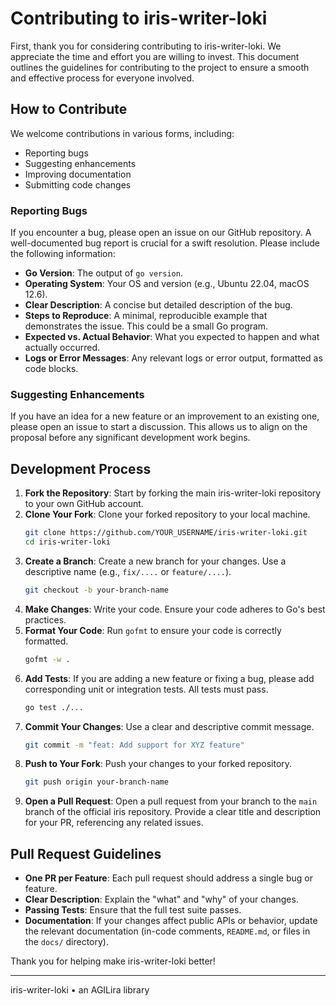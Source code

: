 # Contributing to iris-writer-loki

First, thank you for considering contributing to iris-writer-loki. We appreciate the time and effort you are willing to invest. This document outlines the guidelines for contributing to the project to ensure a smooth and effective process for everyone involved.

## How to Contribute

We welcome contributions in various forms, including:
- Reporting bugs
- Suggesting enhancements
- Improving documentation
- Submitting code changes

### Reporting Bugs

If you encounter a bug, please open an issue on our GitHub repository. A well-documented bug report is crucial for a swift resolution. Please include the following information:

- **Go Version**: The output of `go version`.
- **Operating System**: Your OS and version (e.g., Ubuntu 22.04, macOS 12.6).
- **Clear Description**: A concise but detailed description of the bug.
- **Steps to Reproduce**: A minimal, reproducible example that demonstrates the issue. This could be a small Go program.
- **Expected vs. Actual Behavior**: What you expected to happen and what actually occurred.
- **Logs or Error Messages**: Any relevant logs or error output, formatted as code blocks.

### Suggesting Enhancements

If you have an idea for a new feature or an improvement to an existing one, please open an issue to start a discussion. This allows us to align on the proposal before any significant development work begins.

## Development Process

1.  **Fork the Repository**: Start by forking the main iris-writer-loki repository to your own GitHub account.
2.  **Clone Your Fork**: Clone your forked repository to your local machine.
    ```bash
    git clone https://github.com/YOUR_USERNAME/iris-writer-loki.git
    cd iris-writer-loki
    ```
3.  **Create a Branch**: Create a new branch for your changes. Use a descriptive name (e.g., `fix/....` or `feature/....`).
    ```bash
    git checkout -b your-branch-name
    ```
4.  **Make Changes**: Write your code. Ensure your code adheres to Go's best practices.
5.  **Format Your Code**: Run `gofmt` to ensure your code is correctly formatted.
    ```bash
    gofmt -w .
    ```
6.  **Add Tests**: If you are adding a new feature or fixing a bug, please add corresponding unit or integration tests. All tests must pass.
    ```bash
    go test ./...
    ```
7.  **Commit Your Changes**: Use a clear and descriptive commit message.
    ```bash
    git commit -m "feat: Add support for XYZ feature"
    ```
8.  **Push to Your Fork**: Push your changes to your forked repository.
    ```bash
    git push origin your-branch-name
    ```
9.  **Open a Pull Request**: Open a pull request from your branch to the `main` branch of the official iris repository. Provide a clear title and description for your PR, referencing any related issues.

## Pull Request Guidelines

- **One PR per Feature**: Each pull request should address a single bug or feature.
- **Clear Description**: Explain the "what" and "why" of your changes.
- **Passing Tests**: Ensure that the full test suite passes.
- **Documentation**: If your changes affect public APIs or behavior, update the relevant documentation (in-code comments, `README.md`, or files in the `docs/` directory).

Thank you for helping make iris-writer-loki better!

---

iris-writer-loki • an AGILira library

